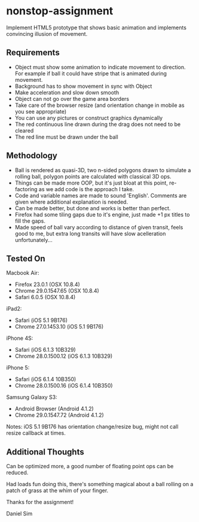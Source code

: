 nonstop-assignment
==================

Implement HTML5 prototype that shows basic animation and implements convincing illusion of movement.

Requirements
------------
* Object must show some animation to indicate movement to direction. For example if ball it could have stripe that is animated during movement.
* Background has to show movement in sync with Object
* Make acceleration and slow down smooth
* Object can not go over the game area borders
* Take care of the browser resize (and orientation change in mobile as you see appropriate)
* You can use any pictures or construct graphics dynamically
* The red continuous line drawn during the drag does not need to be cleared
* The red line must be drawn under the ball


Methodology
-----------
* Ball is rendered as quasi-3D, two n-sided polygons drawn to simulate a rolling ball, polygon points are calculated with classical 3D ops.
* Things can be made more OOP, but it's just bloat at this point, re-factoring as we add code is the approach I take.
* Code and variable names are made to sound 'English'. Comments are given where additional explanation is needed.
* Can be made better, but done and works is better than perfect.
* Firefox had some tiling gaps due to it's engine, just made +1 px titles to fill the gaps.
* Made speed of ball vary according to distance of given transit, feels good to me, but extra long transits will have slow acelleration unfortunately...

Tested On
---------
Macbook Air:
* Firefox 23.0.1 (OSX 10.8.4)
* Chrome 29.0.1547.65 (OSX 10.8.4)
* Safari 6.0.5 (OSX 10.8.4)

iPad2:
* Safari (iOS 5.1 9B176)
* Chrome 27.0.1453.10 (iOS 5.1 9B176)

iPhone 4S:
* Safari (iOS 6.1.3 10B329)
* Chrome 28.0.1500.12 (iOS 6.1.3 10B329)

iPhone 5:
* Safari (iOS 6.1.4 10B350)
* Chrome 28.0.1500.16 (iOS 6.1.4 10B350)

Samsung Galaxy S3:
* Android Browser (Android 4.1.2)
* Chrome 29.0.1547.72 (Android 4.1.2)

Notes:
iOS 5.1 9B176 has orientation change/resize bug, might not call resize callback at times.


Additional Thoughts
------------------
Can be optimized more, a good number of floating point ops can be reduced.

Had loads fun doing this, there's something magical about a ball rolling on a patch of grass at the whim of your finger.

Thanks for the assignment!


Daniel Sim
